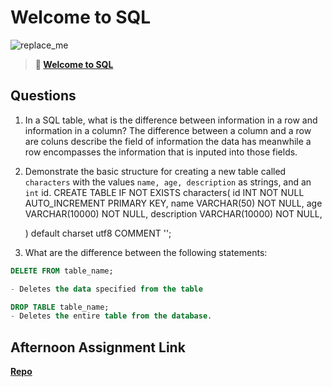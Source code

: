 # Welcome to SQL

![replace_me](https://codeworks.blob.core.windows.net/public/assets/img/illustrations/placeholder.svg)

> **📖 [Welcome to SQL](https://codeworksacademy.com/fs-student-guide/resources/wk11/01-MySQL-GettingStarted)**

## Questions

1. In a SQL table, what is the difference between information in a row and information in a column?
   The difference between a column and a row are coluns describe the field of information the data has meanwhile a row encompasses the information that is inputed into those fields.

2. Demonstrate the basic structure for creating a new table called `characters` with the values `name, age, description` as strings, and an `int` id.
   CREATE TABLE
   IF NOT EXISTS characters(
   id INT NOT NULL AUTO_INCREMENT PRIMARY KEY,
   name VARCHAR(50) NOT NULL,
   age VARCHAR(10000) NOT NULL,
   description VARCHAR(10000) NOT NULL,

   ) default charset utf8 COMMENT '';

3. What are the difference between the following statements:

```sql
DELETE FROM table_name;

- Deletes the data specified from the table

DROP TABLE table_name;
- Deletes the entire table from the database.
```

## Afternoon Assignment Link

**[Repo](https://github.com/gp3r3z/lateFall22-GregSharp)**


